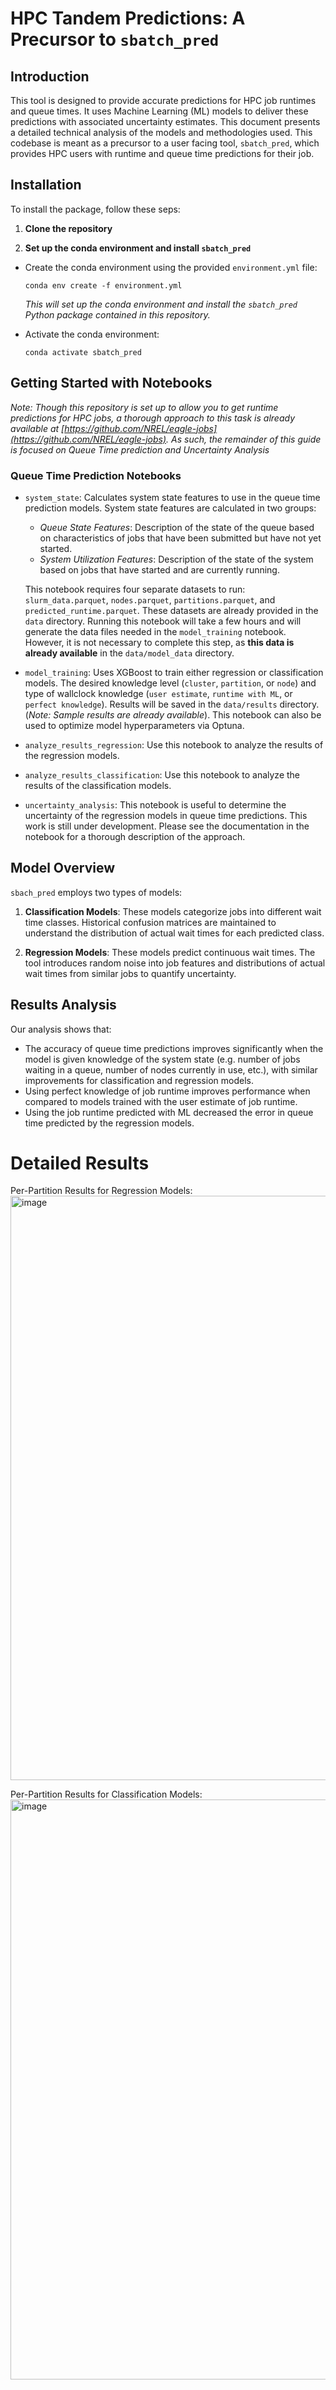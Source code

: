 # HPC Tandem Predictions: A Precursor to `sbatch_pred`

## Introduction

This tool is designed to provide accurate predictions for HPC job runtimes and queue times. It uses Machine Learning (ML) models to deliver these predictions with associated uncertainty estimates. This document presents a detailed technical analysis of the models and methodologies used. This codebase is meant as a precursor to a user facing tool, `sbatch_pred`, which provides HPC users with runtime and queue time predictions for their job.

## Installation

To install the package, follow these seps:

1. **Clone the repository**

2. **Set up the conda environment and install `sbatch_pred`**

- Create the conda environment using the provided `environment.yml` file:

  `conda env create -f environment.yml`
  
  *This will set up the conda environment and install the `sbatch_pred` Python package contained in this repository.*
  
- Activate the conda environment:
  
  `conda activate sbatch_pred`
  
## Getting Started with Notebooks

*Note: Though this repository is set up to allow you to get runtime predictions for HPC jobs, a thorough approach to this task is already available at [https://github.com/NREL/eagle-jobs](https://github.com/NREL/eagle-jobs). As such, the remainder of this guide is focused on Queue Time prediction and Uncertainty Analysis*

### Queue Time Prediction Notebooks
- `system_state`: Calculates system state features to use in the queue time prediction models. System state features are calculated in two groups:
  - *Queue State Features*: Description of the state of the queue based on characteristics of jobs that have been submitted but have not yet started.
  - *System Utilization Features*: Description of the state of the system based on jobs that have started and are currently running.
  
  This notebook requires four separate datasets to run: `slurm_data.parquet`, `nodes.parquet`, `partitions.parquet`, and `predicted_runtime.parquet`. These datasets are already provided in the `data` directory. Running this notebook will take a few hours and will generate the data files needed in the `model_training` notebook. However, it is not necessary to complete this step, as **this data is already available** in the `data/model_data` directory.
- `model_training`: Uses XGBoost to train either regression or classification models. The desired knowledge level (`cluster`, `partition`, or `node`) and type of wallclock knowledge (`user estimate`, `runtime with ML`, or `perfect knowledge`). Results will be saved in the `data/results` directory. (*Note: Sample results are already available*). This notebook can also be used to optimize model hyperparameters via Optuna.
- `analyze_results_regression`: Use this notebook to analyze the results of the regression models.
- `analyze_results_classification`: Use this notebook to analyze the results of the classification models.
- `uncertainty_analysis`: This notebook is useful to determine the uncertainty of the regression models in queue time predictions. This work is still under development. Please see the documentation in the notebook for a thorough description of the approach.
  

## Model Overview

`sbach_pred` employs two types of models:

1. **Classification Models**: These models categorize jobs into different wait time classes. Historical confusion matrices are maintained to understand the distribution of actual wait times for each predicted class.

2. **Regression Models**: These models predict continuous wait times. The tool introduces random noise into job features and distributions of actual wait times from similar jobs to quantify uncertainty.

## Results Analysis

Our analysis shows that:

- The accuracy of queue time predictions improves significantly when the model is given knowledge of the system state (e.g. number of jobs waiting in a queue, number of nodes currently in use, etc.),  with similar improvements for classification and regression models.
- Using perfect knowledge of job runtime improves performance when compared to models trained with the user estimate of job runtime.
- Using the job runtime predicted with ML decreased the error in queue time predicted by the regression models.

# Detailed Results
Per-Partition Results for Regression Models:
<img width="935" alt="image" src="https://media.github.nrel.gov/user/2146/files/a165045a-61a0-41de-a7e1-8eb071173686">

Per-Partition Results for Classification Models:
<img width="928" alt="image" src="https://media.github.nrel.gov/user/2146/files/9533e915-dddb-467a-8e64-e79e10f22eaf">
